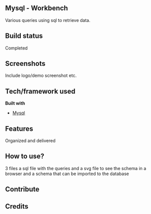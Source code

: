 ## Mysql - Workbench 
Various queries using sql to retrieve data.

## Build status
Completed
 
## Screenshots
Include logo/demo screenshot etc.

## Tech/framework used
<b>Built with</b>
- [Mysql](https://www.mysql.com/products/workbench)

## Features
Organized and delivered

## How to use?
 3 files a sql file with the queries and a svg file to see the schema in a browser and a schema that can be imported to the database

## Contribute

## Credits


